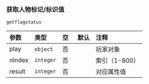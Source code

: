 ### 获取人物标记/标识值

`getflagstatus`

| 参数   | 类型      | 空   | 默认 | 注释          |
| :----- | :-------- | :--- | :--- | :------------ |
| play   | `object`  | 否   |      | 玩家对象      |
| nIndex | `integer` | 否   |      | 索引（1-800） |
| result | `integer` | 否   |      | 对应属性值    |

